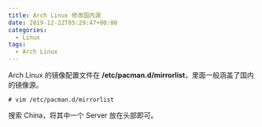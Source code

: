 ```yaml
---
title: Arch Linux 修改国内源
date: 2019-12-22T05:29:47+00:00
categories:
  - Linux
tags:
  - Arch Linux
---
```


Arch Linux 的镜像配置文件在 **/etc/pacman.d/mirrorlist**，里面一般涵盖了国内的镜像源。

```shell
# vim /etc/pacman.d/mirrorlist
```

搜索 China，将其中一个 Server 放在头部即可。
